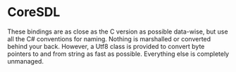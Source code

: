 # CoreSDL
These bindings are as close as the C version as possible data-wise, but use all the C# conventions for naming. Nothing is marshalled or converted behind your back. However, a Utf8 class is provided to convert byte pointers to and from string as fast as possible. Everything else is completely unmanaged.
